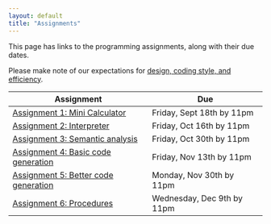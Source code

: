 ```yaml
---
layout: default
title: "Assignments"
---
```


This page has links to the programming assignments, along with their due dates.

Please make note of our expectations for [design, coding style, and efficiency](assign/design.html).

Assignment | Due
---------- | ---
[Assignment 1: Mini Calculator](assign/assign01.html) | Friday, Sept 18th by 11pm
[Assignment 2: Interpreter](assign/assign02.html) | Friday, Oct 16th by 11pm
[Assignment 3: Semantic analysis](assign/assign03.html) | Friday, Oct 30th by 11pm
[Assignment 4: Basic code generation](assign/assign04.html) | Friday, Nov 13th by 11pm
[Assignment 5: Better code generation](assign/assign05.html) | Monday, Nov 30th by 11pm
[Assignment 6: Procedures](assign/assign06.html) | Wednesday, Dec 9th by 11pm
